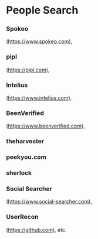 # People Search

### Spokeo

(https://www.spokeo.com), 

### **pipl**

(https://pipl.com), 

### **Intelius**

(https://www.intelius.com), 

### **BeenVerified**

(https://www.beenverified.com),

### theharvester

### peekyou.com

### sherlock

### **Social Searcher**

(https://www.social-searcher.com), 

### **UserRecon**

(https://github.com), etc.